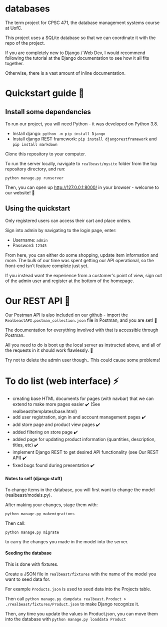 # databases

The term project for CPSC 471, the database management systems course at UofC. 

This project uses a SQLite database so that we can coordinate it with the repo of the project. 

If you are completely new to Django / Web Dev, I would recommend following the tutorial at the Django documentation to see how it all fits together. 

Otherwise, there is a vast amount of inline documentation. 

# Quickstart guide :rocket:

## Install some dependencies

To run our project, you will need Python - it was developed on Python 3.8. 

- Install django: `python -m pip install Django` 
- Install django REST framework: `pip install djangorestframework` and `pip install markdown`

Clone this repository to your computer.

To run the server locally, navigate to `realbeast/mysite` folder from the top repository directory, and run: 

`python manage.py runserver`

Then, you can open up http://127.0.0.1:8000/ in your browser - welcome to our website! :rocket:

## Using the quickstart

Only registered users can access their cart and place orders.

Sign into admin by navigating to the login page, enter:

- Username: `admin`
- Password: `12345`

From here, you can either do some shopping, update item information and more. The bulk of our time was spent getting our API operational, so the front-end isn't feature complete just yet. 

If you instead want the experience from a customer's point of view, sign out of the admin user and register at the bottom of the homepage. 

# Our REST API :whale2:

Our Postman API is also included on our github - import the `RealbeastAPI.postman_collection.json` file in Postman, and you are set! :rocket:

The documentation for everything involved with that is accessible through Postman. 

All you need to do is boot up the local server as instructed above, and all of the requests in it should work flawlessly. :tada:

Try not to delete the admin user though.. This could cause some problems!

# To do list (web interface) :zap:
- creating base HTML documents for pages (with navbar) that we can extend to make more pages easier :heavy_check_mark: (See realbeast/templates/base.html)
- add user registration, sign in and account management pages :heavy_check_mark:
- add store page and product view pages :heavy_check_mark:
- added filtering on store page :heavy_check_mark:
- added page for updating product information (quantities, description, titles, etc)  :heavy_check_mark:
- implement Django REST to get desired API functionality (see Our REST API) :heavy_check_mark:
- fixed bugs found during presentation  :heavy_check_mark:

#### Notes to self (django stuff)

To change items in the database, you will first want to change the model (realbeast/models.py). 

After making your changes, stage them with: 

`python manage.py makemigrations`

Then call:

`python manage.py migrate`

to carry the changes you made in the model into the server.

#### Seeding the database

This is done with fixtures. 

Create a JSON file in `realbeast/fixtures` with the name of the model you want to seed data for. 

For example `Products.json` is used to seed data into the Projects table. 

Then call `python manage.py dumpdata realbeast.Product > ./realbeast/fixtures/Product.json` to make Django recognize it. 

Then, any time you update the values in Product.json, you can move them into the database with  `python manage.py loaddata Product`

